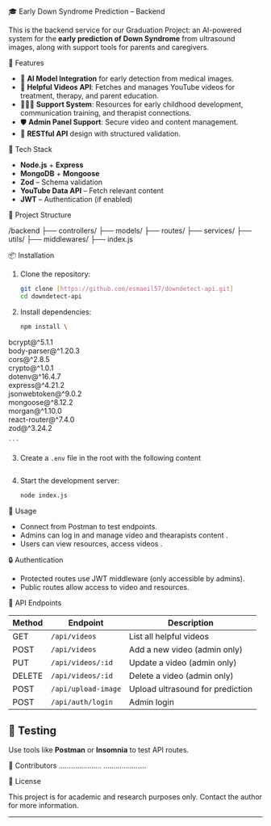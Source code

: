 🎓 Early Down Syndrome Prediction – Backend

This is the backend service for our Graduation Project: an AI-powered system for the **early prediction of Down Syndrome** from ultrasound images, along with support tools for parents and caregivers.

🧠 Features

- 🔬 **AI Model Integration** for early detection from medical images.
- 🎥 **Helpful Videos API**: Fetches and manages YouTube videos for treatment, therapy, and parent education.
- 👨‍👩‍👧 **Support System**: Resources for early childhood development, communication training, and therapist connections.
- 🛡️ **Admin Panel Support**: Secure video and content management.
- 📁 **RESTful API** design with structured validation.

 🧰 Tech Stack

- **Node.js** + **Express**
- **MongoDB** + **Mongoose**
- **Zod** – Schema validation
- **YouTube Data API** – Fetch relevant content
- **JWT** – Authentication (if enabled)

📂 Project Structure

/backend
├── controllers/
├── models/
├── routes/
├── services/
├── utils/
├── middlewares/
├── index.js


📦 Installation

1. Clone the repository:
    ```bash
    git clone [https://github.com/esmaeil57/downdetect-api.git]
    cd downdetect-api
    ```

2. Install dependencies:
    ```bash
    npm install \
  bcrypt@^5.1.1 \
  body-parser@^1.20.3 \
  cors@^2.8.5 \
  crypto@^1.0.1 \
  dotenv@^16.4.7 \
  express@^4.21.2 \
  jsonwebtoken@^9.0.2 \
  mongoose@^8.12.2 \
  morgan@^1.10.0 \
  react-router@^7.4.0 \
  zod@^3.24.2

    ```

3. Create a `.env` file in the root with the following content
   
      ```

4. Start the development server:
    ```bash
    node index.js
    ```

🚀 Usage

- Connect from  Postman to test endpoints.
- Admins can log in and manage video and thearapists content .
- Users can view resources, access videos .

🔒 Authentication

- Protected routes use JWT middleware (only accessible by admins).
- Public routes allow access to video  and resources.

📘 API Endpoints

| Method | Endpoint              | Description                       |
|--------|-----------------------|-----------------------------------|
| GET    | `/api/videos`         | List all helpful videos           |
| POST   | `/api/videos`         | Add a new video (admin only)      |
| PUT    | `/api/videos/:id`     | Update a video (admin only)       |
| DELETE | `/api/videos/:id`     | Delete a video (admin only)       |
| POST   | `/api/upload-image`   | Upload ultrasound for prediction  |
| POST   | `/api/auth/login`     | Admin login                       |

## 🧪 Testing

Use tools like **Postman** or **Insomnia** to test API routes.

 👥 Contributors
.....................
.....................

 📜 License

This project is for academic and research purposes only. Contact the author for more information.

---
